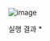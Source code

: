 ![image](https://github.com/kimsr9210/kyung-hee-university/assets/75655625/60553223-7f7b-4c8b-a3ec-fd743b815687)

실행 결과 * 
